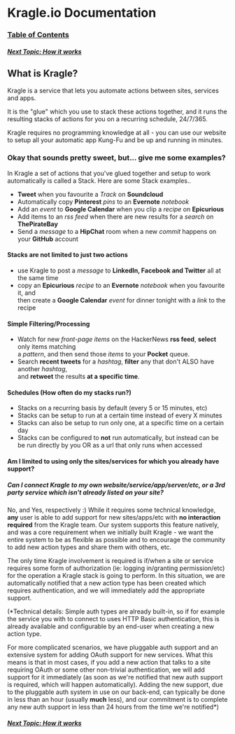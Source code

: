 # Kragle.io Documentation

### [Table of Contents](./README.md)

##### [Next Topic: How it works](./How_it_works.md)

## What is Kragle?

Kragle is a service that lets you automate actions between sites, services and apps.

It is the "glue" which you use to stack these actions together, and it runs the resulting
stacks of actions for you on a recurring schedule, 24/7/365.

Kragle requires no programming knowledge at all - you can use our website to setup all
your automatic app Kung-Fu and be up and running in minutes.

### Okay that sounds pretty sweet, but... give me some examples?

In Kragle a set of actions that you've glued together and setup to work automatically
is called a Stack. Here are some Stack examples..

- **Tweet** when you favourite a *Track* on **Soundcloud**
- Automatically copy **Pinterest** *pins* to an **Evernote** *notebook*
- Add an *event* to **Google Calendar** when you clip a *recipe* on **Epicurious**
- Add items to an *rss feed* when there are new results for a *search* on **ThePirateBay**
- Send a *message* to a **HipChat** room when a new *commit* happens on your **GitHub** account

#### Stacks are **not** limited to just two actions

- use Kragle to post a *message* to **LinkedIn, Facebook and Twitter** all at the same time
- copy an **Epicurious** *recipe* to an **Evernote** *notebook* when you favourite it, and  
  then create a **Google Calendar** *event* for dinner tonight with a *link* to the recipe

#### Simple Filtering/Processing

- Watch for new *front-page items* on the HackerNews **rss feed**, **select** only items matching  
  a *pattern*, and then send those *items* to your **Pocket** queue.
- Search **recent tweets** for a *hashtag*, **filter** any that don't ALSO have another *hashtag*,  
  and **retweet** the results **at a specific time**.

#### Schedules (How often do my stacks run?)

- Stacks on a recurring basis by default (every 5 or 15 minutes, etc)
- Stacks can be setup to run at a certain time instead of every X minutes
- Stacks can also be setup to run only one, at a specific time on a certain day
- Stacks can be configured to **not** run automatically, but instead can be
  be run directly by you OR as a url that only runs when accessed

#### Am I limited to using only the sites/services for which you already have support?
##### Can I connect Kragle to my own website/service/app/server/etc, or a 3rd party service which isn't already listed on your site?

No, and Yes, respectively :) While it requires some technical knowledge, **any** user is able
to add support for new sites/apps/etc with **no interaction required** from the Kragle team.
Our system supports this feature natively, and was a core requirement when we initially built
Kragle - we want the entire system to be as flexible as possible and to encourage the
community to add new action types and share them with others, etc.

The only time Kragle involvement is required is if/when a site or service requires some form
of authorization (ie: logging in/granting permission/etc) for the operation a Kragle stack is
going to perform. In this situation, we are automatically notified that a new action type has
been created which requires authentication, and we will immediately add the appropriate support.

(*Technical details: Simple auth types are already built-in, so if for example the service you
with to connect to uses HTTP Basic authentication, this is already available and configurable
by an end-user when creating a new action type.

For more complicated scenarios, we have pluggable auth support and an extensive system for
adding OAuth support for new services. What this means is that in most cases, if you add a new
action that talks to a site requiring OAuth or some other non-trivial authentication, we will
add support for it immediately (as soon as we're notified that new auth support is required,
which will happen automatically). Adding the new support, due to the pluggable auth system in
use on our back-end, can typically be done in less than an hour (usually **much** less), and our
commitment is to complete any new auth support in less than 24 hours from the time we're
notified*)

##### [Next Topic: How it works](./How_it_works.md)
